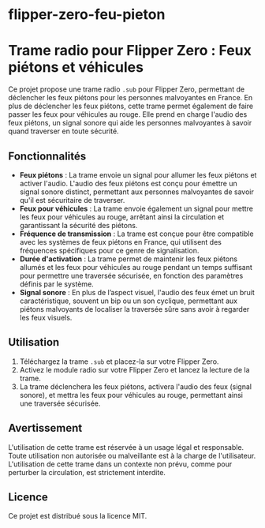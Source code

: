 # flipper-zero-feu-pieton

# Trame radio pour Flipper Zero : Feux piétons et véhicules

Ce projet propose une trame radio `.sub` pour Flipper Zero, permettant de déclencher les feux piétons pour les personnes malvoyantes en France. En plus de déclencher les feux piétons, cette trame permet également de faire passer les feux pour véhicules au rouge. Elle prend en charge l'audio des feux piétons, un signal sonore qui aide les personnes malvoyantes à savoir quand traverser en toute sécurité.

## Fonctionnalités
- **Feux piétons** : La trame envoie un signal pour allumer les feux piétons et activer l'audio. L'audio des feux piétons est conçu pour émettre un signal sonore distinct, permettant aux personnes malvoyantes de savoir qu'il est sécuritaire de traverser.
- **Feux pour véhicules** : La trame envoie également un signal pour mettre les feux pour véhicules au rouge, arrêtant ainsi la circulation et garantissant la sécurité des piétons.
- **Fréquence de transmission** : La trame est conçue pour être compatible avec les systèmes de feux piétons en France, qui utilisent des fréquences spécifiques pour ce genre de signalisation.
- **Durée d'activation** : La trame permet de maintenir les feux piétons allumés et les feux pour véhicules au rouge pendant un temps suffisant pour permettre une traversée sécurisée, en fonction des paramètres définis par le système.
- **Signal sonore** : En plus de l’aspect visuel, l'audio des feux émet un bruit caractéristique, souvent un bip ou un son cyclique, permettant aux piétons malvoyants de localiser la traversée sûre sans avoir à regarder les feux visuels.

## Utilisation

1. Téléchargez la trame `.sub` et placez-la sur votre Flipper Zero.
2. Activez le module radio sur votre Flipper Zero et lancez la lecture de la trame.
3. La trame déclenchera les feux piétons, activera l'audio des feux (signal sonore), et mettra les feux pour véhicules au rouge, permettant ainsi une traversée sécurisée.

## Avertissement

L'utilisation de cette trame est réservée à un usage légal et responsable. Toute utilisation non autorisée ou malveillante est à la charge de l'utilisateur. L'utilisation de cette trame dans un contexte non prévu, comme pour perturber la circulation, est strictement interdite.

## Licence

Ce projet est distribué sous la licence MIT.
